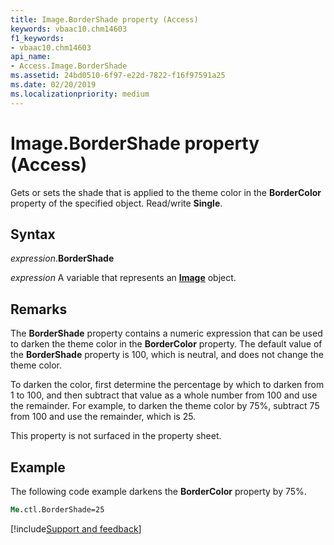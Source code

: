 ```yaml
---
title: Image.BorderShade property (Access)
keywords: vbaac10.chm14603
f1_keywords:
- vbaac10.chm14603
api_name:
- Access.Image.BorderShade
ms.assetid: 24bd0510-6f97-e22d-7822-f16f97591a25
ms.date: 02/20/2019
ms.localizationpriority: medium
---
```



# Image.BorderShade property (Access)

Gets or sets the shade that is applied to the theme color in the **BorderColor** property of the specified object. Read/write **Single**.


## Syntax

_expression_.**BorderShade**

_expression_ A variable that represents an **[Image](Access.Image.md)** object.


## Remarks

The **BorderShade** property contains a numeric expression that can be used to darken the theme color in the **BorderColor** property. The default value of the **BorderShade** property is 100, which is neutral, and does not change the theme color. 

To darken the color, first determine the percentage by which to darken from 1 to 100, and then subtract that value as a whole number from 100 and use the remainder. For example, to darken the theme color by 75%, subtract 75 from 100 and use the remainder, which is 25.

This property is not surfaced in the property sheet.


## Example

The following code example darkens the **BorderColor** property by 75%.

```vb
Me.ctl.BorderShade=25
```




[!include[Support and feedback](~/includes/feedback-boilerplate.md)]